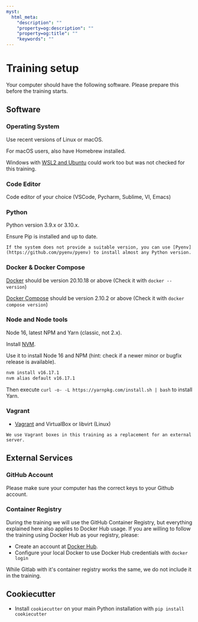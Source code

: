 ```yaml
---
myst:
  html_meta:
    "description": ""
    "property=og:description": ""
    "property=og:title": ""
    "keywords": ""
---
```


# Training setup

Your computer should have the following software.
Please prepare this before the training starts.

## Software

### Operating System

Use recent versions of Linux or macOS.

For macOS users, also have Homebrew installed.

Windows with [WSL2 and Ubuntu](https://ubuntu.com/tutorials/install-ubuntu-on-wsl2-on-windows-10) could work too but was not checked for this training.

### Code Editor

Code editor of your choice (VSCode, Pycharm, Sublime, VI, Emacs)

### Python

Python version 3.9.x or 3.10.x.

Ensure Pip is installed and up to date.

```{tip}
If the system does not provide a suitable version, you can use [Pyenv](https://github.com/pyenv/pyenv) to install almost any Python version.
```

### Docker & Docker Compose

[Docker](https://docs.docker.com/get-docker/) should be version 20.10.18 or above (Check it with `docker --version`)

[Docker Compose](https://docs.docker.com/compose/install/) should be version 2.10.2 or above (Check it with `docker compose version`)


### Node and Node tools

Node 16, latest NPM and Yarn (classic, not 2.x).

Install [NVM](https://github.com/nvm-sh/nvm/blob/master/README.md).

Use it to install Node 16 and NPM (hint: check if a newer minor or bugfix release is available).

```bash
nvm install v16.17.1
nvm alias default v16.17.1
```

Then execute `curl -o- -L https://yarnpkg.com/install.sh | bash` to install Yarn.

### Vagrant

- [Vagrant](https://www.vagrantup.com/downloads) and VirtualBox or libvirt (Linux)

```{note}
We use Vagrant boxes in this training as a replacement for an external server.
```

## External Services

### GitHub Account

Please make sure your computer has the correct keys to your Github account.

### Container Registry

During the training we will use the GitHub Container Registry, but everything explained here also applies to Docker Hub usage.
If you are willing to follow the training using Docker Hub as your registry, please:

- Create an account at [Docker Hub](https://hub.docker.com/).
- Configure your local Docker to use Docker Hub credentials with `docker login`

While Gitlab with it's container registry works the same, we do not include it in the training.

## Cookiecutter

- Install `cookiecutter` on your main Python installation with `pip install cookiecutter`
